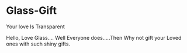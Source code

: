 # Glass-Gift
Your love Is Transparent

Hello, Love Glass....
Well Everyone does.....Then Why not gift your Loved ones with such shiny gifts. 
